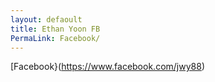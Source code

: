 ```yaml
---
layout: defaoult
title: Ethan Yoon FB
PermaLink: Facebook/
---
```

[Facebook}(https://www.facebook.com/jwy88)
